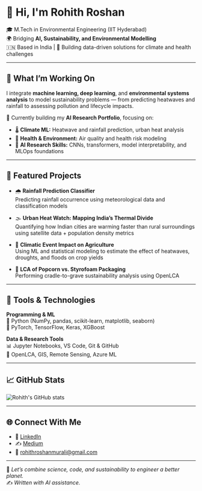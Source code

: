 # 👋 Hi, I'm **Rohith Roshan**

🎓 M.Tech in Environmental Engineering (IIT Hyderabad)  
🌍 Bridging **AI, Sustainability, and Environmental Modelling**  
🇮🇳 Based in India | 🔬 Building data-driven solutions for climate and health challenges  

---

## 🚀 What I’m Working On
I integrate **machine learning, deep learning**, and **environmental systems analysis** to model sustainability problems — from predicting heatwaves and rainfall to assessing pollution and lifecycle impacts.

📘 Currently building my **AI Research Portfolio**, focusing on:
- 🌡️ **Climate ML:** Heatwave and rainfall prediction, urban heat analysis  
- 🧬 **Health & Environment:** Air quality and health risk modeling  
- 🧠 **AI Research Skills:** CNNs, transformers, model interpretability, and MLOps foundations  

---

## 🧩 Featured Projects
- 🌧️ **Rainfall Prediction Classifier**  
  Predicting rainfall occurrence using meteorological data and classification models  

- 🌫️ **Urban Heat Watch: Mapping India’s Thermal Divide**  
  Quantifying how Indian cities are warming faster than rural surroundings using satellite data + population density metrics

- 🌾 **Climatic Event Impact on Agriculture**  
  Using ML and statistical modeling to estimate the effect of heatwaves, droughts, and floods on crop yields

- 🍿 **LCA of Popcorn vs. Styrofoam Packaging**  
  Performing cradle-to-grave sustainability analysis using OpenLCA

---

## 🧰 Tools & Technologies

**Programming & ML**  
🐍 Python (NumPy, pandas, scikit-learn, matplotlib, seaborn)  
🤖 PyTorch, TensorFlow, Keras, XGBoost  

**Data & Research Tools**  
📊 Jupyter Notebooks, VS Code, Git & GitHub  
🧪 OpenLCA, GIS, Remote Sensing, Azure ML  

---

## 📈 GitHub Stats

![Rohith's GitHub stats](https://github-readme-stats.vercel.app/api?username=rohithroshan&show_icons=true&theme=tokyonight)

---

## 🌐 Connect With Me
- 💼 [LinkedIn](https://www.linkedin.com/in/rohithroshan98)
- ✍️ [Medium](https://medium.com/@rohithroshanmurali)
- 📧 rohithroshanmurali@gmail.com

---

📌 *Let’s combine science, code, and sustainability to engineer a better planet.*  
✍️ *Written with AI assistance.*

